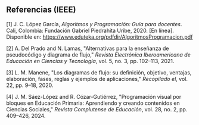 ## Referencias (IEEE)

[1] J. C. López García, *Algoritmos y Programación: Guía para docentes*. Cali, Colombia: Fundación Gabriel Piedrahita Uribe, 2020. [En línea].
Disponible en: https://www.eduteka.org/pdfdir/AlgoritmosProgramacion.pdf

[2] A. Del Prado and N. Lamas, "Alternativas para la enseñanza de pseudocódigo y diagrama de flujo," 
*Revista Electrónica Iberoamericana de Educación en Ciencias y Tecnología*, vol. 5, no. 3, pp. 102–113, 2021.

[3] L. M. Manene, "Los diagramas de flujo: su definición, objetivo, ventajas, elaboración, fases, reglas y ejemplos de aplicaciones," 
*Recopilado el*, vol. 22, pp. 9–18, 2020.

[4] J. M. Sáez-López and R. Cózar-Gutiérrez, "Programación visual por bloques en Educación Primaria: Aprendiendo y creando contenidos en Ciencias Sociales," 
*Revista Complutense de Educación*, vol. 28, no. 2, pp. 409–426, 2024.

